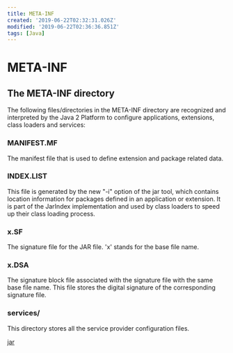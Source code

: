 ```yaml
---
title: META-INF
created: '2019-06-22T02:32:31.026Z'
modified: '2019-06-22T02:36:36.851Z'
tags: [Java]
---
```


# META-INF

## The META-INF directory
The following files/directories in the META-INF directory are recognized and interpreted by the Java 2 Platform to configure applications, extensions, class loaders and services:

### MANIFEST.MF
The manifest file that is used to define extension and package related data.

### INDEX.LIST
This file is generated by the new "-i" option of the jar tool, which contains location information for packages defined in an application or extension. It is part of the JarIndex implementation and used by class loaders to speed up their class loading process.

### x.SF
The signature file for the JAR file. 'x' stands for the base file name.

### x.DSA
The signature block file associated with the signature file with the same base file name. This file stores the digital signature of the corresponding signature file.

### services/
This directory stores all the service provider configuration files.

[jar](https://docs.oracle.com/javase/7/docs/technotes/guides/jar/jar.html)
